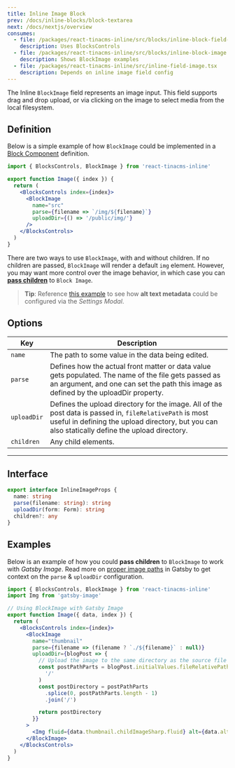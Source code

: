 ```yaml
---
title: Inline Image Block
prev: /docs/inline-blocks/block-textarea
next: /docs/nextjs/overview
consumes:
  - file: /packages/react-tinacms-inline/src/blocks/inline-block-field-controls.tsx
    description: Uses BlocksControls
  - file: /packages/react-tinacms-inline/src/blocks/inline-block-image.tsx
    description: Shows BlockImage examples
  - file: /packages/react-tinacms-inline/src/inline-field-image.tsx
    description: Depends on inline image field config
---
```


The Inline `BlockImage` field represents an image input. This field supports drag and drop upload, or via clicking on the image to select media from the local filesystem.

## Definition

Below is a simple example of how `BlockImage` could be implemented in a [Block Component](/docs/inline-blocks#block-component) definition.

```jsx
import { BlocksControls, BlockImage } from 'react-tinacms-inline'

export function Image({ index }) {
  return (
    <BlocksControls index={index}>
      <BlockImage
        name="src"
        parse={filename => `/img/${filename}`}
        uploadDir={() => '/public/img/'}
      />
    </BlocksControls>
  )
}
```

There are two ways to use `BlockImage`, with and without children. If no children are passed, `BlockImage` will render a default `img` element. However, you may want more control over the image behavior, in which case you can [**pass children**](/docs/inline-blocks/block-image#examples) to `Block Image`.

> **Tip**: Reference [this example](/docs/inline-blocks#using-the-settings-modal) to see how **alt text metadata** could be configured via the _Settings Modal_.

## Options

| Key         | Description                                                                                                                                                                                                 |
| ----------- | ----------------------------------------------------------------------------------------------------------------------------------------------------------------------------------------------------------- |
| `name`      | The path to some value in the data being edited.                                                                                                                                                            |
| `parse`     | Defines how the actual front matter or data value gets populated. The name of the file gets passed as an argument, and one can set the path this image as defined by the uploadDir property.                |
| `uploadDir` | Defines the upload directory for the image. All of the post data is passed in, `fileRelativePath` is most useful in defining the upload directory, but you can also statically define the upload directory. |
| `children`  | Any child elements.                                                                                                                                                                                         |

---

## Interface

```typescript
export interface InlineImageProps {
  name: string
  parse(filename: string): string
  uploadDir(form: Form): string
  children?: any
}
```

## Examples

Below is an example of how you could **pass children** to `BlockImage` to work with _Gatsby Image_. Read more on [proper image paths](/docs/fields/image#proper-image-paths-in-gatsby) in Gatsby to get context on the `parse` & `uploadDir` configuration.

```jsx
import { BlocksControls, BlockImage } from 'react-tinacms-inline'
import Img from 'gatsby-image'

// Using BlockImage with Gatsby Image
export function Image({ data, index }) {
  return (
    <BlocksControls index={index}>
      <BlockImage
        name="thumbnail"
        parse={filename => (filename ? `./${filename}` : null)}
        uploadDir={blogPost => {
          // Upload the image to the same directory as the source file
          const postPathParts = blogPost.initialValues.fileRelativePath.split(
            '/'
          )
          const postDirectory = postPathParts
            .splice(0, postPathParts.length - 1)
            .join('/')

          return postDirectory
        }}
      >
        <Img fluid={data.thumbnail.childImageSharp.fluid} alt={data.alt} />
      </BlockImage>
    </BlocksControls>
  )
}
```
